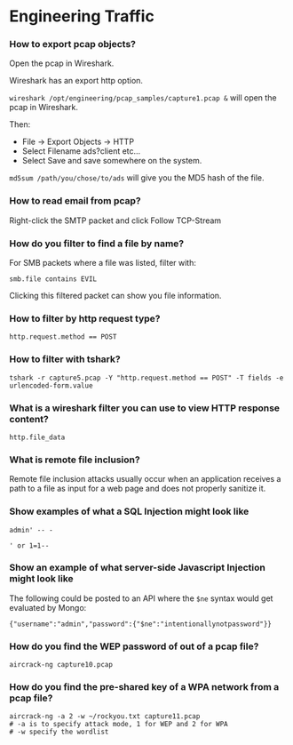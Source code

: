 # Engineering Traffic

### How to export pcap objects?
Open the pcap in Wireshark.

Wireshark has an export http option.

`wireshark /opt/engineering/pcap_samples/capture1.pcap &` will open the pcap in Wireshark.

Then:
* File -> Export Objects -> HTTP
* Select Filename ads?client etc...
* Select Save and save somewhere on the system.

`md5sum /path/you/chose/to/ads` will give you the MD5 hash of the file.

### How to read email from pcap?
Right-click the SMTP packet and click Follow TCP-Stream

### How do you filter to find a file by name?
For SMB packets where a file was listed, filter with:
```
smb.file contains EVIL
```
Clicking this filtered packet can show you file information.

### How to filter by http request type?
```
http.request.method == POST
```

### How to filter with tshark?
```
tshark -r capture5.pcap -Y "http.request.method == POST" -T fields -e urlencoded-form.value
```

### What is a wireshark filter you can use to view HTTP response content?
```
http.file_data
```

### What is remote file inclusion?
Remote file inclusion attacks usually occur when an application receives a path to a file as input for a web page and does not properly sanitize it.

### Show examples of what a SQL Injection might look like
```
admin' -- -

' or 1=1--
```

### Show an example of what server-side Javascript Injection might look like
The following could be posted to an API where the `$ne` syntax would get evaluated by Mongo:
```
{"username":"admin","password":{"$ne":"intentionallynotpassword"}}
```

### How do you find the WEP password of out of a pcap file?
```
aircrack-ng capture10.pcap
```

### How do you find the pre-shared key of a WPA network from a pcap file?
```
aircrack-ng -a 2 -w ~/rockyou.txt capture11.pcap
# -a is to specify attack mode, 1 for WEP and 2 for WPA
# -w specify the wordlist
```